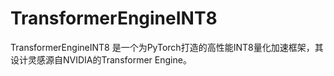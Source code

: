 # TransformerEngineINT8
TransformerEngineINT8 是一个为PyTorch打造的高性能INT8量化加速框架，其设计灵感源自NVIDIA的Transformer Engine。
